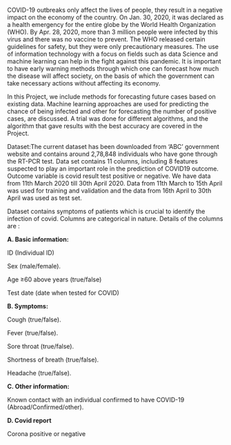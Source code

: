 COVID-19 outbreaks only affect the lives of people, they result in a negative impact on the economy of the country. On Jan. 30, 2020, it was declared as a health emergency for the entire globe by the World Health Organization (WHO). By Apr. 28, 2020, more than 3 million people were infected by this virus and there was no vaccine to prevent. The WHO released certain guidelines for safety, but they were only precautionary measures. The use of information technology with a focus on fields such as data Science and machine learning can help in the fight against this pandemic. It is important to have early warning methods through which one can forecast how much the disease will affect society, on the basis of which the government can take necessary actions without affecting its economy. 

In this Project, we include methods for forecasting future cases based on existing data. Machine learning approaches are used for predicting the chance of being infected and other for forecasting the number of positive cases, are discussed. A trial was done for different algorithms, and the algorithm that gave results with the best accuracy are covered in the Project. 


Dataset:The current dataset has been downloaded from ‘ABC’ government website and contains around 2,78,848 individuals who have gone through the RT-PCR test. Data set contains 11 columns, including 8 features suspected to play an important role in the prediction of COVID19 outcome. Outcome variable is covid result test positive or negative. We have data from 11th March 2020 till 30th April 2020. Data from 11th March to 15th April was used for training and validation and the data from 16th April to 30th April was used as test set.
                   


Dataset contains symptoms of patients which is crucial to identify the infection of covid. Columns are categorical in nature. Details of the columns are :

**A. Basic information:**

ID (Individual ID)

Sex (male/female).

Age ≥60 above years (true/false)

Test date (date when tested for COVID)


**B. Symptoms:**

Cough (true/false).

Fever (true/false).

Sore throat (true/false).

Shortness of breath (true/false).

Headache (true/false).


**C. Other information:**

Known contact with an individual confirmed to have COVID-19 (Abroad/Confirmed/other).

**D. Covid report**

Corona positive or negative
